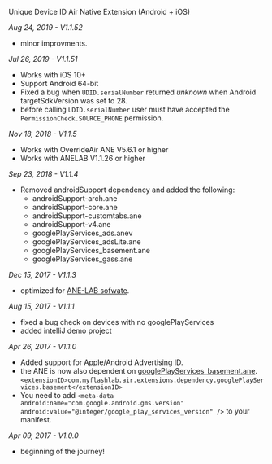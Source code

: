 Unique Device ID Air Native Extension (Android + iOS)

*Aug 24, 2019 - V1.1.52*
* minor improvments.

*Jul 26, 2019 - V1.1.51*
* Works with iOS 10+
* Support Android 64-bit
* Fixed a bug when ```UDID.serialNumber``` returned *unknown* when Android targetSdkVersion was set to 28. 
* before calling ```UDID.serialNumber``` user must have accepted the ```PermissionCheck.SOURCE_PHONE``` permission.

*Nov 18, 2018 - V1.1.5*
* Works with OverrideAir ANE V5.6.1 or higher
* Works with ANELAB V1.1.26 or higher

*Sep 23, 2018 - V1.1.4*
* Removed androidSupport dependency and added the following:
    * androidSupport-arch.ane
    * androidSupport-core.ane
    * androidSupport-customtabs.ane
    * androidSupport-v4.ane
    * googlePlayServices_ads.anev
    * googlePlayServices_adsLite.ane
    * googlePlayServices_basement.ane
    * googlePlayServices_gass.ane

*Dec 15, 2017 - V1.1.3*
* optimized for [ANE-LAB sofwate](https://github.com/myflashlab/ANE-LAB).

*Aug 15, 2017 - V1.1.1*
* fixed a bug check on devices with no googlePlayServices
* added intelliJ demo project

*Apr 26, 2017 - V1.1.0*
* Added support for Apple/Android Advertising ID.
* the ANE is now also dependent on [googlePlayServices_basement.ane](https://github.com/myflashlab/common-dependencies-ANE). ```<extensionID>com.myflashlab.air.extensions.dependency.googlePlayServices.basement</extensionID>```
* You need to add ```<meta-data android:name="com.google.android.gms.version" android:value="@integer/google_play_services_version" />``` to your manifest.

*Apr 09, 2017 - V1.0.0*
* beginning of the journey!